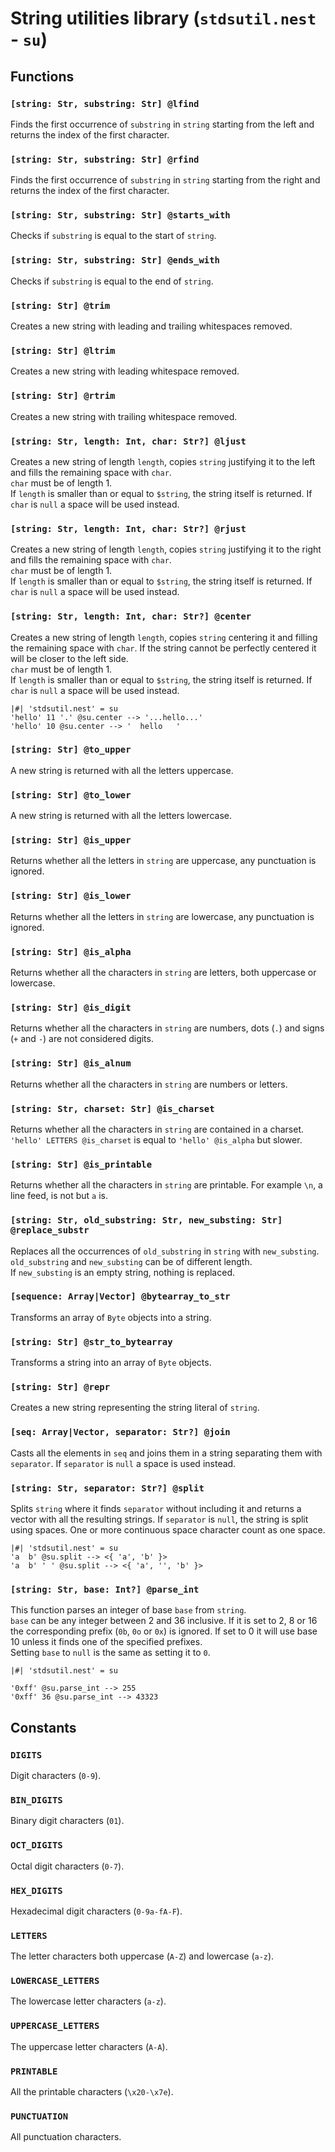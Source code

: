 # String utilities library (`stdsutil.nest` - `su`)

## Functions

### `[string: Str, substring: Str] @lfind`

Finds the first occurrence of `substring` in `string` starting from the left and
returns the index of the first character.

### `[string: Str, substring: Str] @rfind`

Finds the first occurrence of `substring` in `string` starting from the right
and returns the index of the first character.

### `[string: Str, substring: Str] @starts_with`

Checks if `substring` is equal to the start of `string`.

### `[string: Str, substring: Str] @ends_with`

Checks if `substring` is equal to the end of `string`.

### `[string: Str] @trim`

Creates a new string with leading and trailing whitespaces removed.

### `[string: Str] @ltrim`

Creates a new string with leading whitespace removed.

### `[string: Str] @rtrim`

Creates a new string with trailing whitespace removed.

### `[string: Str, length: Int, char: Str?] @ljust`

Creates a new string of length `length`, copies `string` justifying it to the
left and fills the remaining space with `char`.  
`char` must be of length 1.  
If `length` is smaller than or equal to `$string`, the string itself is returned.
If `char` is `null` a space will be used instead.

### `[string: Str, length: Int, char: Str?] @rjust`

Creates a new string of length `length`, copies `string` justifying it to the
right and fills the remaining space with `char`.  
`char` must be of length 1.  
If `length` is smaller than or equal to `$string`, the string itself is returned.
If `char` is `null` a space will be used instead.

### `[string: Str, length: Int, char: Str?] @center`

Creates a new string of length `length`, copies `string` centering it and
filling the remaining space with `char`. If the string cannot be perfectly
centered it will be closer to the left side.  
`char` must be of length 1.  
If `length` is smaller than or equal to `$string`, the string itself is returned.
If `char` is `null` a space will be used instead.

```text
|#| 'stdsutil.nest' = su
'hello' 11 '.' @su.center --> '...hello...'
'hello' 10 @su.center --> '  hello   '
```

### `[string: Str] @to_upper`

A new string is returned with all the letters uppercase.

### `[string: Str] @to_lower`

A new string is returned with all the letters lowercase.

### `[string: Str] @is_upper`

Returns whether all the letters in `string` are uppercase, any punctuation is
ignored.

### `[string: Str] @is_lower`

Returns whether all the letters in `string` are lowercase, any punctuation is
ignored.

### `[string: Str] @is_alpha`

Returns whether all the characters in `string` are letters, both uppercase or
lowercase.

### `[string: Str] @is_digit`

Returns whether all the characters in `string` are numbers, dots (`.`) and signs
(`+` and `-`) are not considered digits.

### `[string: Str] @is_alnum`

Returns whether all the characters in `string` are numbers or letters.

### `[string: Str, charset: Str] @is_charset`

Returns whether all the characters in `string` are contained in a charset.  
`'hello' LETTERS @is_charset` is equal to `'hello' @is_alpha` but slower.

### `[string: Str] @is_printable`

Returns whether all the characters in `string` are printable. For example `\n`,
a line feed, is not but `a` is.

### `[string: Str, old_substring: Str, new_substing: Str] @replace_substr`

Replaces all the occurrences of `old_substring` in `string` with `new_substing`.  
`old_substring` and `new_substing` can be of different length.  
If `new_substing` is an empty string, nothing is replaced.

### `[sequence: Array|Vector] @bytearray_to_str`

Transforms an array of `Byte` objects into a string.

### `[string: Str] @str_to_bytearray`

Transforms a string into an array of `Byte` objects.

### `[string: Str] @repr`

Creates a new string representing the string literal of `string`.

### `[seq: Array|Vector, separator: Str?] @join`

Casts all the elements in `seq` and joins them in a string separating them with
`separator`.
If `separator` is `null` a space is used instead.

### `[string: Str, separator: Str?] @split`

Splits `string` where it finds `separator` without including it and returns a
vector with all the resulting strings.
If `separator` is `null`, the string is split using spaces. One or more
continuous space character count as one space.

```text
|#| 'stdsutil.nest' = su
'a  b' @su.split --> <{ 'a', 'b' }>
'a  b' ' ' @su.split --> <{ 'a', '', 'b' }>
```

### `[string: Str, base: Int?] @parse_int`

This function parses an integer of base `base` from `string`.  
`base` can be any integer between 2 and 36 inclusive. If it is set to 2, 8 or 16
the corresponding prefix (`0b`, `0o` or `0x`) is ignored. If set to 0 it will
use base 10 unless it finds one of the specified prefixes.  
Setting `base` to `null` is the same as setting it to `0`.

```text
|#| 'stdsutil.nest' = su

'0xff' @su.parse_int --> 255
'0xff' 36 @su.parse_int --> 43323
```

## Constants

### `DIGITS`

Digit characters (`0-9`).

### `BIN_DIGITS`

Binary digit characters (`01`).

### `OCT_DIGITS`

Octal digit characters (`0-7`).

### `HEX_DIGITS`

Hexadecimal digit characters (`0-9a-fA-F`).

### `LETTERS`

The letter characters both uppercase (`A-Z`) and lowercase (`a-z`).

### `LOWERCASE_LETTERS`

The lowercase letter characters (`a-z`).

### `UPPERCASE_LETTERS`

The uppercase letter characters (`A-A`).

### `PRINTABLE`

All the printable characters (`\x20-\x7e`).

### `PUNCTUATION`

All punctuation characters.
